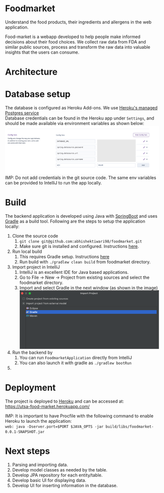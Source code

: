 # Foodmarket
Understand the food products, their ingredients and allergens in the web application.

Food-market is a webapp developed to help people make informed decisions about their food choices. We collect raw data 
from FDA and similar public sources, process and transform the raw data into valuable insights that the users can 
consume. 

# Architecture 


# Database setup
The database is configured as Heroku Add-ons. We use [Heroku's managed Postgres service](https://devcenter.heroku.com/articles/heroku-postgresql)   
Database credentials can be found in the Heroku app under `Settings`, and should be made available via environment variables as shown below:  
![alt text](docs/images/db-configs.png)  
IMP: Do not add credentials in the git source code. The same env variables can be provided to IntelliJ to run the app locally.   


# Build 
The backend application is developed using Java with [SpringBoot](https://spring.io/projects/spring-boot) and uses [Gradle](https://docs.gradle.org/current/userguide/userguide.html) 
as a build tool. Following are the steps to setup the application locally: 
1. Clone the source code
   1. `git clone git@github.com:abhishektiwari98/foodmarket.git`
   2. Make sure git is installed and configured. Instructions [here](https://git-scm.com/book/en/v2/Getting-Started-Installing-Git). 
2. Run local build
   1. This requires Gradle setup. Instructions [here](https://gradle.org/install/)
   2. Run build with `./gradlew clean build` from foodmarket directory.
3. Import project in IntelliJ
   1. IntelliJ is an excellent IDE for Java based applications. 
   2. Go to File -> New -> Project from existing sources and select the foodmarket directory.
   3. Import and select Gradle in the next window (as shown in the image)  
      ![alt text](docs/images/import.png)
4. Run the backend by
   1. You can run `FoodmarketApplication` directly from IntelliJ
   2. You can also launch it with gradle as `./gradlew bootRun`
5. 

# Deployment 
The project is deployed to [Heroku](https://dashboard.heroku.com/apps) and can be accessed at:  
https://utsa-food-market.herokuapp.com/

IMP: It is important to have Procfile with the following command to enable Heroku to launch the application:   
`web: java -Dserver.port=$PORT $JAVA_OPTS -jar build/libs/foodmarket-0.0.1-SNAPSHOT.jar`

# Next steps
1. Parsing and importing data.
2. Develop model classes as needed by the table. 
3. Develop JPA repository for each entity/table.
4. Develop basic UI for displaying data.
5. Develop UI for inserting information in the database. 


